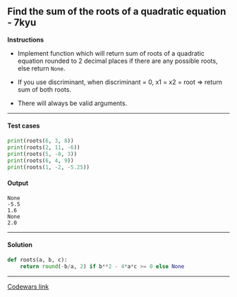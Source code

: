 ## Find the sum of the roots of a quadratic equation - 7kyu

**Instructions**

- Implement function which will return sum of roots of a quadratic equation rounded to 2 decimal places if there are any possible roots, else return `None`. 

- If you use discriminant, when discriminant = 0, x1 = x2 = root => return sum of both roots. 

- There will always be valid arguments.

---

#### Test cases

```python
print(roots(6, 3, 8))
print(roots(2, 11, -6))
print(roots(5, -8, 3))
print(roots(6, 4, 9))
print(roots(1, -2, -5.25))
```

#### Output 

```
None
-5.5
1.6
None
2.0
```

---

#### Solution

```python
def roots(a, b, c):
    return round(-b/a, 2) if b**2 - 4*a*c >= 0 else None
```

---

[Codewars link](https://www.codewars.com/kata/57d448c6ba30875437000138)
